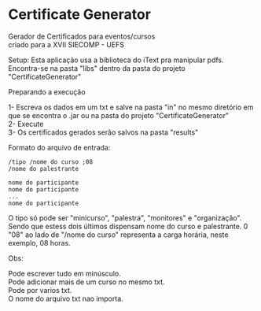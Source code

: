 # Certificate Generator
Gerador de Certificados para eventos/cursos<br>
criado para a XVII SIECOMP - UEFS

Setup: Esta aplicação usa a biblioteca do iText pra manipular pdfs. Encontra-se na pasta "libs" dentro da pasta do projeto "CertificateGenerator"<br>

Preparando a execução

1- Escreva os dados em um txt e salve na pasta "in" no mesmo diretório em que se encontra o .jar ou na pasta do projeto "CertificateGenerator"<br>
2- Execute<br>
3- Os certificados gerados serão salvos na pasta "results"<br>

Formato do arquivo de entrada:
```
/tipo /nome do curso ;08
/nome do palestrante

nome do participante
nome do participante
...
nome do participante

```

O tipo só pode ser "minicurso", "palestra", "monitores" e "organização". Sendo que estess dois últimos dispensam nome do curso e palestrante.
0 "08" ao lado de "/nome do curso" representa a carga horária, neste exemplo, 08 horas.

Obs:<br>

Pode escrever tudo em minúsculo.<br>
Pode adicionar mais de um curso no mesmo txt.<br>
Pode por varios txt.<br>
O nome do arquivo txt nao importa.<br>